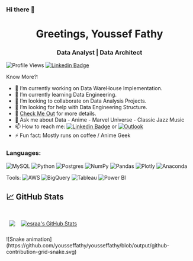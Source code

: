 ### Hi there 👋

<h1 align="center">Greetings, Youssef Fathy</h1>
<h3 align="center">Data Analyst | Data Architect</h3>

![Profile Views](https://komarev.com/ghpvc/?username=SilentHunter300&color=blue)
[![Linkedin Badge](https://img.shields.io/badge/-YoussefFathy-0072b1?style=flat&logo=Linkedin&logoColor=white)](https://www.linkedin.com/in/youssef-fathy/ "Connect on LinkedIn")

Know More?:

- 🔭 I’m currently working on Data WareHouse Implementation.
- 🌱 I’m currently learning Data Engineering.
- 👯 I’m looking to collaborate on Data Analysis Projects.
- 🤔 I’m looking for help with Data Engineering Structure.
- 📄 [Check Me Out](https://drive.google.com/file/d/16peFnBgkM5SQZkmV0Gmxm6JUk8U7IrBV/view?usp=share_link) for more details.
- 💬 Ask me about Data - Anime - Marvel Universe - Classic Jazz Music
- 📫 How to reach me: [![Linkedin Badge](https://img.shields.io/badge/-YoussefFathy-0072b1?style=flat&logo=Linkedin&logoColor=white)](https://www.linkedin.com/in/youssef-fathy/ "Connect on LinkedIn") or [![Outlook](https://img.shields.io/badge/-YoussefFathy-c14438?style=flat&logo=Outlook&logoColor=blue)](https://outlook.live.com/mail/?view=cm&fs=1&to=youssef.fathy3000@outlook.com)
- ⚡ Fun fact: Mostly runs on coffee / Anime Geek

### Languages:
![MySQL](https://img.shields.io/badge/mysql-%2300f.svg?style=flat&logo=mysql&logoColor=white) 
![Python](https://img.shields.io/badge/python-3670A0?style=flat&logo=python&logoColor=ffdd54)
![Postgres](https://img.shields.io/badge/postgres-%23316192.svg?style=flat&logo=postgresql&logoColor=white) 
![NumPy](https://img.shields.io/badge/numpy-%23013243.svg?style=flat&logo=numpy&logoColor=white) 
![Pandas](https://img.shields.io/badge/pandas-%23150458.svg?style=flat&logo=pandas&logoColor=white) 
![Plotly](https://img.shields.io/badge/Plotly-%233F4F75.svg?style=flat&logo=plotly&logoColor=white)
![Anaconda](https://img.shields.io/badge/Anaconda-%2344A833.svg?style=flat&logo=anaconda&logoColor=white) 

Tools:
![AWS](https://img.shields.io/badge/AWS-%23FF9900.svg?style=flat&logo=amazon-aws&logoColor=white)
![BigQuery](https://img.shields.io/badge/BigQuery-%23FF9900.svg?style=flat&logo=google-bigquery&logoColor=white)
![Tableau](https://img.shields.io/badge/Tableau-E97627?style=for-the-badge&logo=Tableau&logoColor=white)
![Power BI](https://img.shields.io/badge/PowerBI-E97627?style=for-the-badge&logo=PowerBI&logoColor=white)

## &#x1f4c8; GitHub Stats 

<br>

<a href="https://github.com/SilentHunter300">
  <img align="left" style="margin:0.5rem" src="https://github-readme-stats.vercel.app/api/top-langs/?username=SilentHunter300&hide=html,css&title_color=ffffff&text_color=c9cacc&icon_color=4AB197&bg_color=1A2B34" />
</a> 


<a href="https://github.com/SilentHunter300">
  <img align="center" style="margin:0.5rem" src="https://github-readme-stats.vercel.app/api?username=SilentHunter300&show_icons=true&line_height=27&count_private=true&title_color=ffffff&text_color=c9cacc&icon_color=4AB097&bg_color=1A2B34" alt="esraa's GitHub Stats" />
</a>

<br>
<br>
![Snake animation](https://github.com/yousseffathy/yousseffathy/blob/output/github-contribution-grid-snake.svg)
